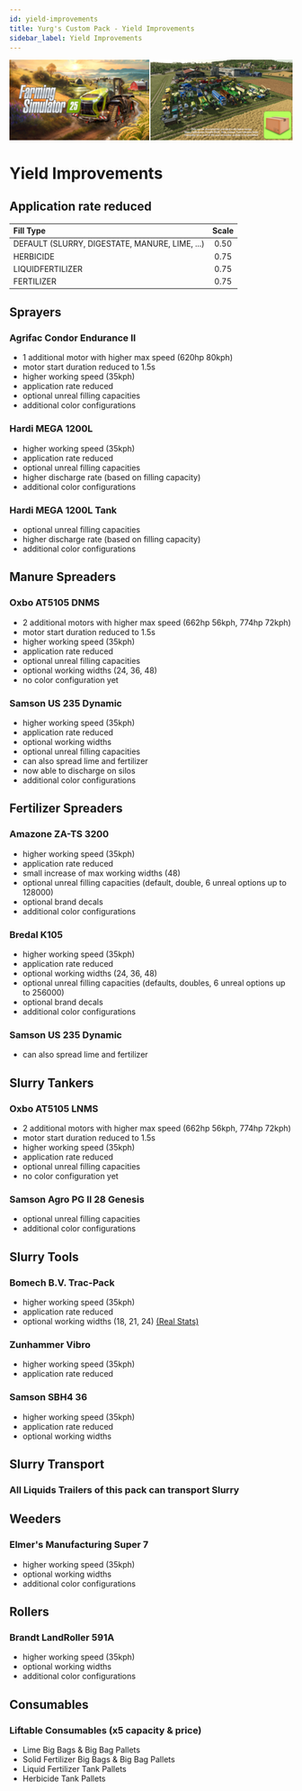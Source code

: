 ```yaml
---
id: yield-improvements
title: Yurg's Custom Pack - Yield Improvements
sidebar_label: Yield Improvements
---
```

[![](modHeader.png)](modScreen.png)
# Yield Improvements

## Application rate reduced

| Fill Type                                      | Scale |
|:-----------------------------------------------|:-----:|
| DEFAULT (SLURRY, DIGESTATE, MANURE, LIME, ...) | 0.50  |
| HERBICIDE                                      | 0.75  |
| LIQUIDFERTILIZER                               | 0.75  |
| FERTILIZER                                     | 0.75  |

## Sprayers

### Agrifac Condor Endurance II
- 1 additional motor with higher max speed (620hp 80kph)
- motor start duration reduced to 1.5s
- higher working speed (35kph)
- application rate reduced
- optional unreal filling capacities
- additional color configurations

### Hardi MEGA 1200L
- higher working speed (35kph)
- application rate reduced
- optional unreal filling capacities
- higher discharge rate (based on filling capacity)
- additional color configurations

### Hardi MEGA 1200L Tank
- optional unreal filling capacities
- higher discharge rate (based on filling capacity)
- additional color configurations

## Manure Spreaders

### Oxbo AT5105 DNMS
- 2 additional motors with higher max speed (662hp 56kph, 774hp 72kph)
- motor start duration reduced to 1.5s
- higher working speed (35kph)
- application rate reduced
- optional unreal filling capacities
- optional working widths (24, 36, 48)
- no color configuration yet

### Samson US 235 Dynamic
- higher working speed (35kph)
- application rate reduced
- optional working widths
- optional unreal filling capacities
- can also spread lime and fertilizer
- now able to discharge on silos
- additional color configurations

## Fertilizer Spreaders

### Amazone ZA-TS 3200
- higher working speed (35kph)
- application rate reduced
- small increase of max working widths (48)
- optional unreal filling capacities (default, double, 6 unreal options up to 128000)
- optional brand decals
- additional color configurations

### Bredal K105
- higher working speed (35kph)
- application rate reduced
- optional working widths (24, 36, 48)
- optional unreal filling capacities (defaults, doubles, 6 unreal options up to 256000)
- optional brand decals
- additional color configurations

### Samson US 235 Dynamic
- can also spread lime and fertilizer

## Slurry Tankers

### Oxbo AT5105 LNMS
- 2 additional motors with higher max speed (662hp 56kph, 774hp 72kph)
- motor start duration reduced to 1.5s
- higher working speed (35kph)
- application rate reduced
- optional unreal filling capacities
- no color configuration yet

### Samson Agro PG II 28 Genesis
- optional unreal filling capacities
- additional color configurations

## Slurry Tools

### Bomech B.V. Trac-Pack
- higher working speed (35kph)
- application rate reduced
- optional working widths (18, 21, 24) [(Real Stats)](https://www.bomech.nl/producten/trac-pack/)

### Zunhammer Vibro
- higher working speed (35kph)
- application rate reduced

### Samson SBH4 36
- higher working speed (35kph)
- application rate reduced
- optional working widths

## Slurry Transport

### All Liquids Trailers of this pack can transport Slurry

## Weeders

### Elmer's Manufacturing Super 7
- higher working speed (35kph)
- optional working widths
- additional color configurations

## Rollers

### Brandt LandRoller 591A
- higher working speed (35kph)
- optional working widths
- additional color configurations

## Consumables

### Liftable Consumables (x5 capacity & price)
- Lime Big Bags & Big Bag Pallets
- Solid Fertilizer Big Bags & Big Bag Pallets
- Liquid Fertilizer Tank Pallets
- Herbicide Tank Pallets
